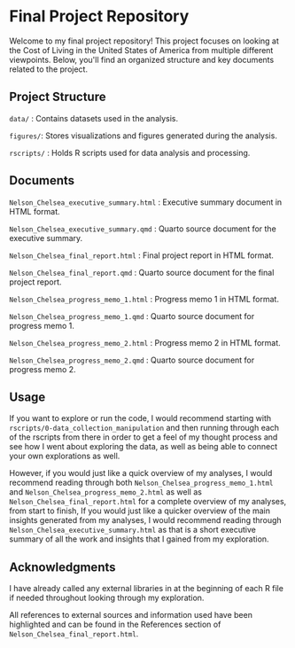 # Final Project Repository

Welcome to my final project repository! This project focuses on looking at the Cost of Living in the United States of America from multiple different viewpoints. Below, you'll find an organized structure and key documents related to the project.

## Project Structure

`data/` : Contains datasets used in the analysis.

`figures/`: Stores visualizations and figures generated during the analysis.

`rscripts/` : Holds R scripts used for data analysis and processing.

## Documents

`Nelson_Chelsea_executive_summary.html` : Executive summary document in HTML format.

`Nelson_Chelsea_executive_summary.qmd` : Quarto source document for the executive summary.

`Nelson_Chelsea_final_report.html` : Final project report in HTML format.

`Nelson_Chelsea_final_report.qmd` : Quarto source document for the final project report.

`Nelson_Chelsea_progress_memo_1.html` : Progress memo 1 in HTML format.

`Nelson_Chelsea_progress_memo_1.qmd` : Quarto source document for progress memo 1.

`Nelson_Chelsea_progress_memo_2.html` : Progress memo 2 in HTML format.

`Nelson_Chelsea_progress_memo_2.qmd` : Quarto source document for progress memo 2.

## Usage

If you want to explore or run the code, I would recommend starting with 
`rscripts/0-data_collection_manipulation` and then running through each of the 
rscripts from there in order to get a feel of my thought process and see how 
I went about exploring the data, as well as being able to connect your own 
explorations as well. 

However, if you would just like a quick overview of my 
analyses, I would recommend reading through both `Nelson_Chelsea_progress_memo_1.html` 
and `Nelson_Chelsea_progress_memo_2.html` as well as `Nelson_Chelsea_final_report.html` 
for a complete overview of my analyses, from start to finish, If you would just 
like a quicker overview of the main insights generated from my analyses, 
I would recommend reading through `Nelson_Chelsea_executive_summary.html` 
as that is a short executive summary of all the work and insights that I 
gained from my exploration. 

## Acknowledgments

I have already called any external libraries in at the beginning of each R file 
if needed throughout looking through my exploration. 

All references to external sources and information used have been 
highlighted and can be found in the References section of `Nelson_Chelsea_final_report.html`.
